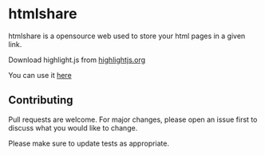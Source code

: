 # htmlshare

htmlshare is a opensource web used to store your html pages in a given link.

Download highlight.js from [highlightjs.org](https://highlightjs.org)

You can use it [here](https://htmlshare.cloud)
## Contributing
Pull requests are welcome. For major changes, please open an issue first to discuss what you would like to change.

Please make sure to update tests as appropriate.
